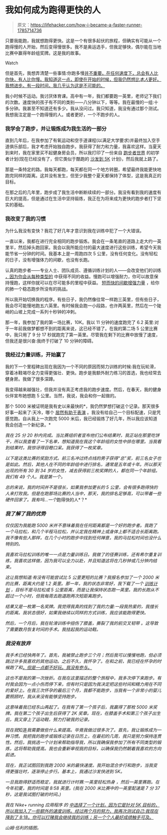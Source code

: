 # 我如何成为跑得更快的人

> 原文：<https://lifehacker.com/how-i-became-a-faster-runner-1785714736>

只要我能跑，我就想跑得更快。这是一个有很多起伏的旅程，但确实有可能从一个跑得慢的人开始，然后变得慢很多。我不是奥运选手，但我足够快，偶尔能在当地比赛中赢得年龄组奖牌。这是我的故事。

Watch

但是首先，我想弄清楚一些事情:你跑多慢[并不重要。在任何速度下，总会有人比你快，有人比你慢。我知道这一点，即使在开始的时候，但我仍然想比*本人*更好。我想进步。有一段时间，我几乎认为这是不可能的。](https://lifehacker.com/stop-apologizing-for-being-a-slow-runner-1717538541)

我小时候不运动。我讨厌体育课。高中有一年，我们都要跑一英里，老师记下我们的次数。速度快的孩子有不同的类别——八分钟以下，等等。我在最慢的一组:十多分钟。我甚至不知道还有多少。我从没问过。我只知道，我没有通过那个测试。我想我注定是一个跑得慢的人。或者更好，一个不跑步的人。

### 我学会了跑步，并让锻炼成为我生活的一部分

直到几年后，在我参加了有氧运动和空手道课程(以满足大学要求)并最终加入空手道俱乐部后，我才考虑开始独自跑步。我获得了耐力和力量，我喜欢这样。当夏天到来时，我在家里买不起健身房会员，所以我打印了一份来自 [跑步者世界](http://www.runnersworld.com/) 的初学者计划(现在已经没有了，但它类似于酷跑的 [沙发到 5K](http://www.coolrunning.com/engine/2/2_3/181.shtml) 计划)，然后我就上路了。

那是一条特定的路。我每天都跑，每天都在同一个地方转圈，希望最终我能更快地跑完同样的距离。这并没有发生，但至少我整个夏天都保持了体型，这是我真正的目标。

在那之后的几年里，跑步成了我生活中断断续续的一部分。我没有看到我的速度有巨大的提高，但是通过在生活中坚持锻炼，我正在为将来成为更快的跑步者打下坚实的基础。

### 我改变了我的习惯

为什么我没有变快？我花了好几年才意识到我在训练中犯了一个大错误。

一直以来，我都在进行完全相同的跑步锻炼。我会在一条笔直的道路上走大约一英里半，然后掉头跑回家。我会以我所能应付的最大速度进行这些训练，希望今天我能节省一分钟的时间。我基本上是一周跑四次 5 公里，没有任何变化。没有轻松的日子，没有增强体力的间歇，也没有长跑。

认真的跑步者——专业人士、团队成员、遵循训练计划的人——会改变他们的训练 [，因为你会从每种类型的](https://lifehacker.com/run-smarter-not-faster-how-to-find-your-gears-for-b-1706084781) 中获得不同的收益。慢跑可以增强耐力，你可以故意保持慢跑，这样你就可以在尽可能多的里程中获益。 [短而快的间歇增强力量](https://lifehacker.com/how-to-add-speedwork-to-your-running-to-get-stronger-a-1695337461) ，给你的肺一个稳态跑步所没有的挑战。

所以我开始切换我的程序。有些日子，我仍然像往常一样跑三英里，但有些日子，我会尽可能慢地跑五六英里。有时候我会跑一小段路，也许两英里，然后在一个陡峭的山坡上完成一系列十秒钟的冲刺。

那一年，我参加了我的第一场比赛，10K。我以 11 分钟的速度跑完了 6.2 英里:对于一年前我做梦都想不到的距离来说，这已经不错了。在我的第二场 5 公里比赛中，我只用了 9 分 17 秒就跑完了第一英里。尽管我在剩下的比赛中放慢了速度，但我还是很兴奋:我终于打破了 10 分钟的障碍。

### 我经过力量训练，开始赢了

我的下一个里程碑出现在我因为一个不同的原因而努力训练的时候:我在玩轮滑，穿着冰鞋竭尽全力变得更强壮、更快。跑步是我额外耐力练习的首选，我也经常去健身房。我做了很多深蹲。

我变得越来越强壮，但我并没有真正考虑我的跑步速度。然后，在春天，我的健身伙伴宣布她想跑 5 公里。当然，我说，我会和你一起做的。

那个 5000 米被证明是我有史以来最快的*，我仍然梦想打破这个记录。那天很多好事一起来了:天冷，哪个 [居然有助于表演](https://lifehacker.com/run-on-45-degree-days-for-your-best-performance-1700443538) 。我没有给自己一个目标配速，只是凭感觉跑。自从我上一次跑完 5000 米后，我已经锻炼了好几年，所以我应该知道我会创造一个新纪录。*

*我在 25 分 20 秒内完成。当比赛组织者宣布他们公布结果时，我正站在那里吃饼干，所以我查看了一下名单，想知道我在我这个年龄组的女性中排在哪里。当我看到结果时，我惊讶得目瞪口呆。我获得了一枚奖章。*

*以下是这类比赛的奖励方式。前三名冲过终点线的男子获得“总”奖，前三名女子也是如此。然后，其他人在不同的年龄组中进行排名，通常是五年或十年。所以那天出现的所有 30 到 34 岁的女性，减去获得前三枚奖牌的人，都在同一个年龄组。我们有 49 个人。我是第一个。*

*总的来说，我的时间并不是很长，如果我参加更长的 5 公里，会有很多跑得快的人来打败我。但是在跑那场比赛的人当中，那天，我的排名足够高，可以带着一些硬件回家了。我有吗...一个*跑得快的人*？*

### *我了解了我的优势*

*仅仅因为我能跑 5000 米并不意味着我在任何距离都是一个好的跑步者。我跑了一个马拉松，和几个半程马拉松，并认定我在精神上或身体上都不适合长距离跑。我不像有些人那样，在几个小时的跑步中找到任何禅意，我的马拉松时间也没什么特别的。*

*我喜欢马拉松训练的唯一一点是力量训练日。我做了的径赛训练，还有希尔重复训练，我喜欢这样做，因为我可以全力以赴，并且知道这将在几秒钟或几分钟内结束。*

*这让我想知道:有没有可能尝试比 5 公里更短的比赛？我报名参加了一个 2000 米的比赛，距离大约是 1.2 英里。那一年，我的状态非常好，我下载了一个 [训练计划](http://running.competitor.com/2012/04/training/blueprint-master-the-mile_30069) ，目标不是马拉松或 5 公里距离，而是让我保持状态跑一英里。我的长跑从不超过一个小时，但我每周去跑道跑两次短距离跑步。*

*结果又是一枚第一名奖牌。我觉得我真的找到了我的力量:一段我热爱的，我擅长的距离。我状态很好，如果我继续以同样的方式训练，我应该能跑得更快。*

*然后，一个月后，我在轮滑训练中扭伤了膝盖，撕裂了我的前交叉韧带 。这导致了需要数月恢复时间的手术。我挂起我的运动鞋。*

### *我没有放弃*

*我手术已经快两年了。首先，我被禁止跑步三个月；然后我可以慢慢地跑，但必须跳过许多我喜欢的其他运动。之后不久，我怀孕了。在和之前，我已经在怀孕的时候跑了和[，但是一点都不好玩。我没有参与。](http://vitals.lifehacker.com/the-truth-about-exercising-while-pregnant-its-okay-to-1682602976)*

*这也不是我的第一次挫折。在我在这里描述的整个旅程中，我多次停下来跑步。有时我会因为一点小伤而停下来，但有时只是因为我决定把这些时间和精力用在不同的爱好上。在我三次怀孕的最后三个月，我都不能跑步，当我有一个非常小的婴儿要照顾时，我从来没有能够坚持跑步。*

*这意味着我已经东山再起了。在我有了第一个孩子后，我赢得了那枚 5000 米奖牌。我在第二个孩子出生后获得了 2K 奖章。现在，在膝盖手术和第三个孩子出生后，我又穿上了运动鞋，努力打破我的记录。*

*现在我*知道*我需要做些什么来提高。毕竟我做过很多次了。首先，我让锻炼成为一种习惯。我把我的跑步或锻炼记录在日历上，在最初的几周，我只是努力保持连贯性。然后，我挑选一个计划来帮助指导我，所以我确保我参加了所有不同类型的锻炼，这将帮助我提高。我也会重新审视我的目标，以确保我仍然朝着我喜欢的方向前进。*

*现在，我正试图回到我跑 2000 米的最快速度。我开始混合步行和跑步，当我变得更强壮时，逐渐停止步行。基本上，我通过沙发快进到 5K。*

*一旦我跑得舒适而稳定，我就进行计时赛:一英里轻松热身 ，然后一英里赛跑。在今年初夏，我的时间是 8:58 英里。(我在 2000 米比赛中的一英里配速是 7 分 37 秒，这是我试图打破的时间。)*

*我在 Nike+ running 应用程序 的 [中选择了一个计划，因为它是针对 5K 目标的，所以我加入了一些额外的速度训练。经过两个月的努力，我再次测试自己:我现在降到了 8:18。你可以打赌我会继续我的训练；另一个个人最好成绩触手可及。](http://www.nike.com/us/en_us/c/nike-plus/running-app-gps)*

*山姆·伍利的插图。*